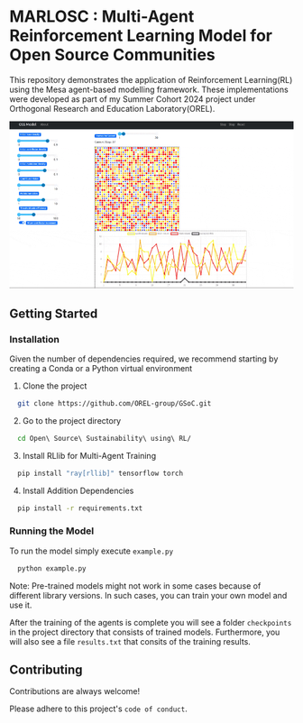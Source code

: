 
# MARLOSC : Multi-Agent Reinforcement Learning Model for Open Source Communities

This repository demonstrates the application of Reinforcement Learning(RL) using the Mesa agent-based modelling framework. These implementations were developed as part of my Summer Cohort 2024 project under Orthogonal Research and Education Laboratory(OREL).

![](https://github.com/OREL-group/GSoC/blob/main/Open%20Source%20Sustainability%20using%20RL/resources/OSS_Model.gif)


## Getting Started

### Installation

Given the number of dependencies required, we recommend starting by creating a Conda or a Python virtual environment

1. Clone the project

```bash
  git clone https://github.com/OREL-group/GSoC.git
```

2. Go to the project directory

```bash
  cd Open\ Source\ Sustainability\ using\ RL/
```

3. Install RLlib for Multi-Agent Training

```bash
  pip install "ray[rllib]" tensorflow torch
```

4. Install Addition Dependencies

```bash
  pip install -r requirements.txt
```

### Running the Model
To run the model simply execute `example.py`

```bash
  python example.py
```
Note: Pre-trained models might not work in some cases because of different library versions. In such cases, you can train your own model and use it.

After the training of the agents is complete you will see a folder `checkpoints` in the project directory that consists of trained models. Furthermore, you will also see a file `results.txt` that consits of the training results. 




## Contributing

Contributions are always welcome!

Please adhere to this project's `code of conduct`.

